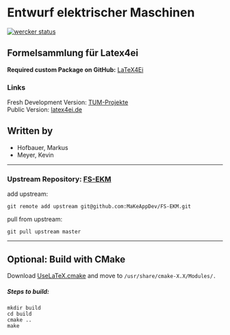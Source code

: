 # Entwurf elektrischer Maschinen
[![wercker status](https://app.wercker.com/status/66d81f04288ee4ee6c05912ec9285d2c/s "wercker status")](https://app.wercker.com/project/bykey/66d81f04288ee4ee6c05912ec9285d2c)

## Formelsammlung für Latex4ei
**Required custom Package on GitHub:** [LaTeX4Ei](https://github.com/latex4ei/latex4ei-packages)

### Links

Fresh Development Version: [TUM-Projekte](https://makeappdev.github.io/TUM-Projekte/)  
Public Version: [latex4ei.de](http://latex4ei.de)

## Written by
- Hofbauer, Markus
- Meyer, Kevin

--------------------------------------

### Upstream Repository: [FS-EKM](https://github.com/MaKeAppDev/FS-EKM)

add upstream:

    git remote add upstream git@github.com:MaKeAppDev/FS-EKM.git

pull from upstream:

    git pull upstream master

--------------------------------------

## Optional: Build with CMake
Download [UseLaTeX.cmake](https://cmake.org/Wiki/CMakeUserUseLATEX) and move to `/usr/share/cmake-X.X/Modules/.`  

##### Steps to build:
```shell
mkdir build
cd build
cmake ..
make
```
